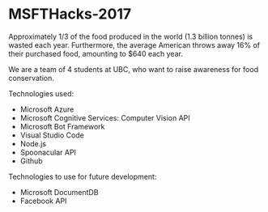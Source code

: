 # MSFTHacks-2017

Approximately 1/3 of the food produced in the world (1.3 billion tonnes) is wasted each year. Furthermore, the average American throws away 16% of their purchased food, amounting to $640 each year. 

We are a team of 4 students at UBC, who want to raise awareness for food conservation. 

Technologies used:
- Microsoft Azure
- Microsoft Cognitive Services: Computer Vision API
- Microsoft Bot Framework
- Visual Studio Code
- Node.js 
- Spoonacular API
- Github

Technologies to use for future development:
- Microsoft DocumentDB 
- Facebook API
